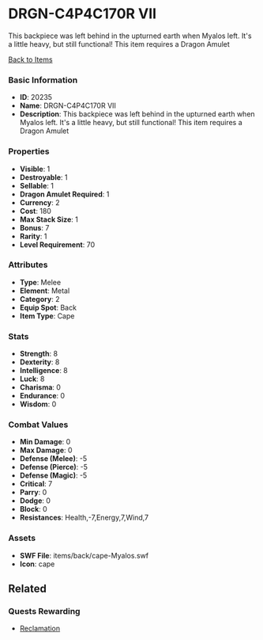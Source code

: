 # DRGN-C4P4C170R VII

This backpiece was left behind in the upturned earth when Myalos left. It's a little heavy, but still functional! This item requires a Dragon Amulet

[Back to Items](../items.md)

### Basic Information

- **ID**: 20235
- **Name**: DRGN-C4P4C170R VII
- **Description**: This backpiece was left behind in the upturned earth when Myalos left. It&#039;s a little heavy, but still functional! This item requires a Dragon Amulet

### Properties

- **Visible**: 1
- **Destroyable**: 1
- **Sellable**: 1
- **Dragon Amulet Required**: 1
- **Currency**: 2
- **Cost**: 180
- **Max Stack Size**: 1
- **Bonus**: 7
- **Rarity**: 1
- **Level Requirement**: 70

### Attributes

- **Type**: Melee
- **Element**: Metal
- **Category**: 2
- **Equip Spot**: Back
- **Item Type**: Cape

### Stats

- **Strength**: 8
- **Dexterity**: 8
- **Intelligence**: 8
- **Luck**: 8
- **Charisma**: 0
- **Endurance**: 0
- **Wisdom**: 0

### Combat Values

- **Min Damage**: 0
- **Max Damage**: 0
- **Defense (Melee)**: -5
- **Defense (Pierce)**: -5
- **Defense (Magic)**: -5
- **Critical**: 7
- **Parry**: 0
- **Dodge**: 0
- **Block**: 0
- **Resistances**: Health,-7,Energy,7,Wind,7

### Assets

- **SWF File**: items/back/cape-Myalos.swf
- **Icon**: cape

## Related

### Quests Rewarding

- [Reclamation](../quests/1823-reclamation.md)

